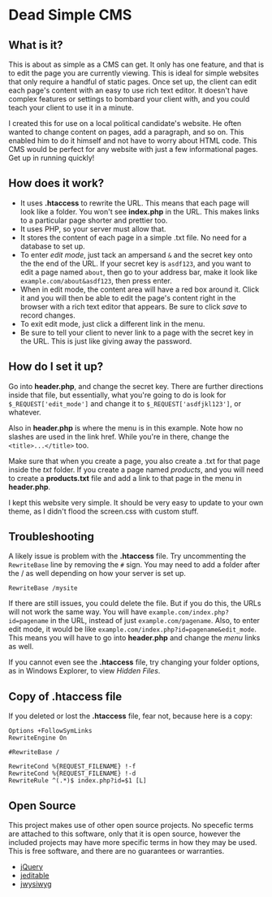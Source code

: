 Dead Simple CMS
================================================================================

What is it?
--------------------------------------------------------------------------------
This is about as simple as a CMS can get.  It only has one feature, and that is
to edit the page you are currently viewing.  This is ideal for simple websites
that only require a handful of static pages.  Once set up, the client can edit
each page's content with an easy to use rich text editor.  It doesn't have
complex features or settings to bombard your client with, and you could teach
your client to use it in a minute.

I created this for use on a local political candidate's website.  He often 
wanted to change content on pages, add a paragraph, and so on.  This enabled 
him to do it himself and not have to worry about HTML code.  This CMS would be
perfect for any website with just a few informational pages.  Get up in running
quickly!

How does it work?
--------------------------------------------------------------------------------
* It uses **.htaccess** to rewrite the URL.  This means that each page will look
like a folder.  You won't see **index.php** in the URL.  This makes links to a
particular page shorter and prettier too.
* It uses PHP, so your server must allow that.
* It stores the content of each page in a simple .txt file.  No need for a
database to set up.
* To enter *edit mode*, just tack an ampersand `&` and the secret key onto the
the end of the URL.  If your secret key is `asdf123`, and you want to edit a
page named `about`, then go to your address bar, make it look 
like `example.com/about&asdf123`, then press enter.
* When in edit mode, the content area will have a red box around it.  Click it
and you will then be able to edit the page's content right in the browser with
a rich text editor that appears.  Be sure to click *save* to record changes.
* To exit edit mode, just click a different link in the menu.
* Be sure to tell your client to never link to a page with the secret key in
the URL.  This is just like giving away the password.

How do I set it up?
--------------------------------------------------------------------------------
Go into **header.php**, and change the secret key.  There are further directions
inside that file, but essentially, what you're going to do is look for
`$_REQUEST['edit_mode']` and change it to `$_REQUEST['asdfjkl123']`, or whatever.

Also in **header.php** is where the menu is in this example.  Note how no slashes
are used in the link href.  While you're in there, change the `<title>...</title>`
too.

Make sure that when you create a page, you also create a .txt for that page inside
the *txt* folder.  If you create a page named *products*, and you will need to 
create a **products.txt** file and add a link to that page in the menu
in **header.php**.

I kept this website very simple.  It should be very easy to update to your
own theme, as I didn't flood the screen.css with custom stuff.

Troubleshooting
--------------------------------------------------------------------------------
A likely issue is problem with the **.htaccess** file.  Try uncommenting the 
`RewriteBase` line by removing the `#` sign.  You may need to add a folder after 
the / as well depending on how your server is set up.

	RewriteBase /mysite

If there are still issues, you could delete the file.  But if you do this, the 
URLs will not work the same way.  You will have `example.com/index.php?id=pagename`
in the URL, instead of just `example.com/pagename`. Also, to enter edit mode, it 
would be like `example.com/index.php?id=pagename&edit_mode`.  This means you will
have to go into **header.php** and change the *menu* links as well.

If you cannot even see the **.htaccess** file, try changing your folder options,
as in Windows Explorer, to view *Hidden Files*.

Copy of .htaccess file
--------------------------------------------------------------------------------
If you deleted or lost the **.htaccess** file, fear not, because here is a copy:

	Options +FollowSymLinks
	RewriteEngine On

	#RewriteBase /

	RewriteCond %{REQUEST_FILENAME} !-f
	RewriteCond %{REQUEST_FILENAME} !-d
	RewriteRule ^(.*)$ index.php?id=$1 [L]

Open Source
--------------------------------------------------------------------------------
This project makes use of other open source projects.  No specefic terms are
attached to this software, only that it is open source, however the included
projects may have more specific terms in how they may be used.  This is free
software, and there are no guarantees or warranties.

* [jQuery](http://jquery.com/)
* [jeditable](http://www.appelsiini.net/projects/jeditable/)
* [jwysiwyg](http://code.google.com/p/jwysiwyg/)